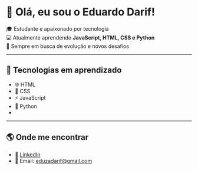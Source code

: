 # 👋 Olá, eu sou o Eduardo Darif!

🎓 Estudante e apaixonado por tecnologia  
💻 Atualmente aprendendo **JavaScript, HTML, CSS e Python**  
🚀 Sempre em busca de evolução e novos desafios  

---

## 🔧 Tecnologias em aprendizado
- 🌐 HTML  
- 🎨 CSS  
- ⚡ JavaScript  
- 🐍 Python
-  
---

## 🌎 Onde me encontrar
- 💼 [LinkedIn](https://www.linkedin.com/in/edudarif/)  
- 📧 Email: eduzadarif@gmail.com 


